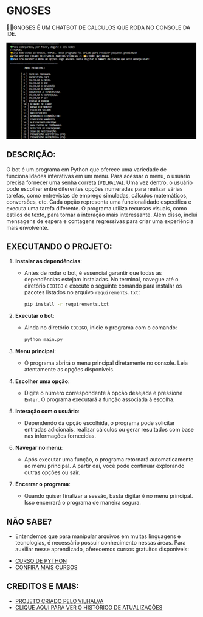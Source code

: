 # GNOSES
👨‍💻GNOSES É UM CHATBOT DE CALCULOS QUE RODA NO CONSOLE DA IDE.

<img src="FOTO.png" align="center" width="500"> <br>

## DESCRIÇÃO:
O bot é um programa em Python que oferece uma variedade de funcionalidades interativas em um menu. Para acessar o menu, o usuário precisa fornecer uma senha correta (`VILHALVA`). Uma vez dentro, o usuário pode escolher entre diferentes opções numeradas para realizar várias tarefas, como entrevistas de emprego simuladas, cálculos matemáticos, conversões, etc. Cada opção representa uma funcionalidade específica e executa uma tarefa diferente. O programa utiliza recursos visuais, como estilos de texto, para tornar a interação mais interessante. Além disso, inclui mensagens de espera e contagens regressivas para criar uma experiência mais envolvente. 

## EXECUTANDO O PROJETO:
1. **Instalar as dependências**:
   - Antes de rodar o bot, é essencial garantir que todas as dependências estejam instaladas. No terminal, navegue até o diretório `CODIGO` e execute o seguinte comando para instalar os pacotes listados no arquivo `requirements.txt`:
     ```bash
     pip install -r requirements.txt
     ```

2. **Executar o bot**:
   - Ainda no diretório `CODIGO`, inicie o programa com o comando:
     ```bash
     python main.py
     ```

3. **Menu principal**:
   - O programa abrirá o menu principal diretamente no console. Leia atentamente as opções disponíveis.

4. **Escolher uma opção**:
   - Digite o número correspondente à opção desejada e pressione `Enter`. O programa executará a função associada à escolha.

5. **Interação com o usuário**:
   - Dependendo da opção escolhida, o programa pode solicitar entradas adicionais, realizar cálculos ou gerar resultados com base nas informações fornecidas.

6. **Navegar no menu**:
   - Após executar uma função, o programa retornará automaticamente ao menu principal. A partir daí, você pode continuar explorando outras opções ou sair.

7. **Encerrar o programa**:
   - Quando quiser finalizar a sessão, basta digitar `0` no menu principal. Isso encerrará o programa de maneira segura.

## NÃO SABE?
- Entendemos que para manipular arquivos em muitas linguagens e tecnologias, é necessário possuir conhecimento nessas áreas. Para auxiliar nesse aprendizado, oferecemos cursos gratuitos disponíveis:
* [CURSO DE PYTHON](https://github.com/VILHALVA/CURSO-DE-PYTHON)
* [CONFIRA MAIS CURSOS](https://github.com/VILHALVA?tab=repositories&q=+topic:CURSO)

## CREDITOS E MAIS:
- [PROJETO CRIADO PELO VILHALVA](https://github.com/VILHALVA)
- [CLIQUE AQUI PARA VER O HISTÓRICO DE ATUALIZAÇÕES](./UPDATES.md)



